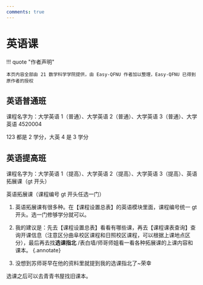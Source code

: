 ```yaml
---
comments: true
---
```


# 英语课

!!! quote "作者声明"

    本页内容全部由 21 数学科学学院提供，由 Easy-QFNU 作者加以整理，Easy-QFNU 已得到原作者的授权

## 英语普通班

课程名字为：大学英语 1（普通）、大学英语 2（普通）、大学英语 3（普通）、大学英语 4520004

123 都是 2 学分，大英 4 是 3 学分

## 英语提高班

课程名字为：大学英语 1（提高）、大学英语 2（提高）、大学英语 3（提高）、英语拓展课（gt 开头）

英语拓展课（课程编号 gt 开头任选一门）

1. 英语拓展课有很多种。在【课程设置总表】的英语模块里面，课程编号统一 gt 开头。选一门修够学分就可以。

2. 我的建议是：先去【课程设置总表】看看有哪些课，再去【课程课表查询】查询开课信息（注意区分曲阜校区课程和日照校区课程，可以根据上课地点区分），最后再去找**选课指北**  /表白墙/师哥师姐看一看各种拓展课的上课内容和课本。
{.annotate}

3. 没想到苏师哥早在他的资料里就提到我的选课指北了~荣幸

选课之后可以去青青书屋找旧课本。
